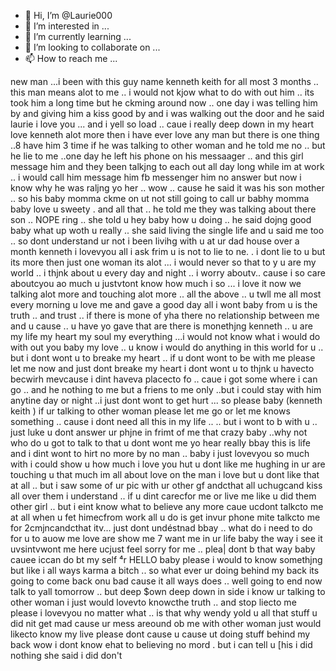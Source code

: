 - 👋 Hi, I’m @Laurie000
- 👀 I’m interested in ...
- 🌱 I’m currently learning ...
- 💞️ I’m looking to collaborate on ...
- 📫 How to reach me ...

<!---
Laurie000/Laurie000 is a ✨ special ✨ repository because its `README.md` (this file) appears on your GitHub profile.
You can click the Preview link to take a look at your changes.
--->
new man ...i been with this guy name kenneth keith for all most 3 months .. this man means alot to me .. i would not kjow what to do with out him .. 
its took him a long time but he ckming around now .. one day i was telling him by and giving him a kiss good by and i was walking out the door and he said 
laurie i love you ... and i yell so load .. caue i really deep down in my heart love kenneth alot more then i have ever love any man 
but there is one thing ..8 have him 3 time if he was talking to other woman  and he told me no .. but he lie to me ..one day he left his phone on his messaager .. 
and this girl message him and they been talkjng to each out all day long while im at work .. i would call him message him fb messenger him no answer 
but now i know why he was raljng yo her .. wow .. cause he said it was his son mother .. so his baby momma ckme on ut not still going to call ur babhy momma baby love u sweety .
and all that .. he told me they was talking about there son .. NOPE ring .. she told u hey baby how u doing .. he said dojng good baby what up woth u 
really .. she said living the single life and u said me too .. so dont understand ur not i been livihg with u at ur dad house over a month 
kenneth i lovevyou all i ask frim u is not to lie to ne. . i dont lie to u 
but its more then just one woman its alot ... i would never so that to y 
u are my world .. i thjnk about u every day and night .. i worry aboutv.. cause i so care aboutcyou ao much u justvtont know how much i so ... 
i love it now we talking alot more and touching alot more .. all the above .. u twll me all most every morning u love me and gave a good day 
all i wont baby from u is the truth .. and trust .. if there is mone of yha there no relationship between me and u cause .. u have yo gave that are there is monethjng 
kenneth .. u are my life my heart my soul my everything ...i would not know what i would do with out you baby my love .. u know i would do anything in this world for u .. but 
i dont wont u to breake my heart .. if u dont wont to be with me please let me now and just dont breake my heart 
i dont wont u to thjnk u havecto becwirh mevcause i dint haveva placecto fo .. caue i got some where i can go .. and he nothing to me but a friens 
to me only ..but i could stay with him anytine day or night ..i just dont wont to get hurt ... so please baby (kenneth keith ) if ur talking to other woman please let me go 
or let me knows something .. cause i dont need all this in my life .. .. but i wont to b with u .. just luke u dont answer ur phjne in frimt of me that crazy baby ..why not 
who do u got to talk to that u dont wont me yo hear really bbay 
this is life and i dint wont to hirt no more by no man .. baby i just lovevyou so much with i could show u how much i love you hut u dont like me hughing in ur are touching u that much 
im all about love on the man i love but u dont like that at all .. but i saw some of ur pic with ur other gf andcthat all uchugcand kiss all over 
them i understand .. if u dint carecfor me or live me like u did them other girl .. but i eint know what to believe any more caue ucdont talkcto me at all 
when u fet himecfrom work all u do is get invur phone mite talkcto me for 2cmjncandcthat itv... just dont undéstnad bbay .. what do i need to do for u to auow me love are show me 7 
want me in ur life baby the way i see it uvsintvwont me here ucjust feel sorry for me .. plea| dont b that way baby cauee iccan do bt my self ⁴r
HELLO baby please i would to know somethjng but like i all ways karma a bitch .. so what ever ur doing behind my back its going to come back onu bad 
cause it all ways does .. well going to end now talk to yall tomorrow .. but deep $own deep down in side i know ur talking to other woman 
i just would lovevto knowcthe truth .. and stop liecto me please i lovevyou no matter what .. 
is that why wendy yold u all that stuff u did nit get mad cause ur mess areound ob me with other woman just would likecto know my live please dont cause u 
cause ut doing stuff behind my back  wow i dont know ehat to believing no mord . 
but i can tell u [his i did nothing she said i did 
don't 
